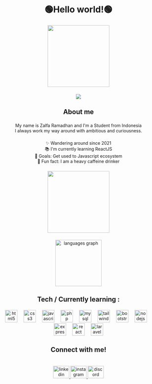 <h1 align="center">🟢Hello world!🟢</h1>

###

<div align="center">
  <img height="200" src="https://media.giphy.com/media/v1.Y2lkPTc5MGI3NjExdWE0a2kxNmFiN3c2eTV0ZXZyb3pwYWVzMWN1dnBpajB1eGIxaG16biZlcD12MV9pbnRlcm5hbF9naWZfYnlfaWQmY3Q9Zw/8SzmrGqs6oD7i/giphy.gif"  />
</div>

###

<div align="center">
  <img src="https://profile-counter.glitch.me/zalfarmdhn/count.svg?"  />
</div>

###

<h2 align="center">About me</h2>

###

<p align="center">My name is Zalfa Ramadhan and I'm a Student from Indonesia<br>I always work my way around with ambitious and curiousness.</p>

###

<p align="center">✨ Wandering around since 2021<br>📚 I'm currently learning ReactJS<br>🎯 Goals: Get used to Javascript ecosystem<br>🎲 Fun fact: I am a heavy caffeine drinker</p>

###

<div align="center">
  <img height="200" src="https://i.pinimg.com/originals/85/f5/0a/85f50a8a24da7ef0239575f58b1defe5.gif"  />
</div>

###

<div align="center">
  <img src="https://github-readme-stats.vercel.app/api/top-langs?username=zalfarmdhn&locale=en&hide_title=false&layout=compact&card_width=320&langs_count=5&theme=dracula&hide_border=false&order=2" height="150" alt="languages graph"  />
</div>

###

<h2 align="center">Tech / Currently learning :</h2>

###

<div align="center">
  <img src="https://cdn.jsdelivr.net/gh/devicons/devicon/icons/html5/html5-original.svg" height="40" alt="html5 logo"  />
  <img width="12" />
  <img src="https://cdn.jsdelivr.net/gh/devicons/devicon/icons/css3/css3-original.svg" height="40" alt="css3 logo"  />
  <img width="12" />
  <img src="https://cdn.jsdelivr.net/gh/devicons/devicon/icons/javascript/javascript-original.svg" height="40" alt="javascript logo"  />
  <img width="12" />
  <img src="https://cdn.jsdelivr.net/gh/devicons/devicon/icons/php/php-original.svg" height="40" alt="php logo"  />
  <img width="12" />
  <img src="https://cdn.jsdelivr.net/gh/devicons/devicon/icons/mysql/mysql-original.svg" height="40" alt="mysql logo"  />
  <img width="12" />
  <img src="https://cdn.simpleicons.org/tailwindcss/06B6D4" height="40" alt="tailwindcss logo"  />
  <img width="12" />
  <img src="https://cdn.jsdelivr.net/gh/devicons/devicon/icons/bootstrap/bootstrap-original.svg" height="40" alt="bootstrap logo"  />
  <img width="12" />
  <img src="https://cdn.jsdelivr.net/gh/devicons/devicon/icons/nodejs/nodejs-original.svg" height="40" alt="nodejs logo"  />
  <img width="12" />
  <img src="https://skillicons.dev/icons?i=express" height="40" alt="express logo"  />
  <img width="12" />
  <img src="https://cdn.jsdelivr.net/gh/devicons/devicon/icons/react/react-original.svg" height="40" alt="react logo"  />
  <img width="12" />
  <img src="https://cdn.simpleicons.org/laravel/FF2D20" height="40" alt="laravel logo"  />
</div>

###

<h2 align="center">Connect with me!</h2>

###

<br clear="both">

<div align="center">
  <a href="https://www.linkedin.com/in/zalfarmdhn/" target="_blank">
    <img src="https://raw.githubusercontent.com/maurodesouza/profile-readme-generator/master/src/assets/icons/social/linkedin/default.svg" width="52" height="40" alt="linkedin logo"  />
  </a>
  <a href="https://www.instagram.com/zalfarmdhan/" target="_blank">
    <img src="https://raw.githubusercontent.com/maurodesouza/profile-readme-generator/master/src/assets/icons/social/instagram/default.svg" width="52" height="40" alt="instagram logo"  />
  </a>
  <a href="discordapp.com/users/289750603914149888" target="_blank">
    <img src="https://raw.githubusercontent.com/maurodesouza/profile-readme-generator/master/src/assets/icons/social/discord/default.svg" width="52" height="40" alt="discord logo"  />
  </a>
</div>

###
